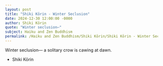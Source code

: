 ```yaml
---
layout: post
title: "Shiki Kōrin - Winter Seclusion"
date: 2024-12-30 12:00:00 -0000
author: Shiki Kōrin
quote: "Winter seclusion—"
subject: Haiku and Zen Buddhism
permalink: /Haiku and Zen Buddhism/Shiki Kōrin/Shiki Kōrin - Winter Seclusion
---
```


Winter seclusion—
a solitary crow
is cawing at dawn.

- Shiki Kōrin
